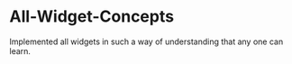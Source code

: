 # All-Widget-Concepts
Implemented all widgets in such a way of understanding that any one can learn.
